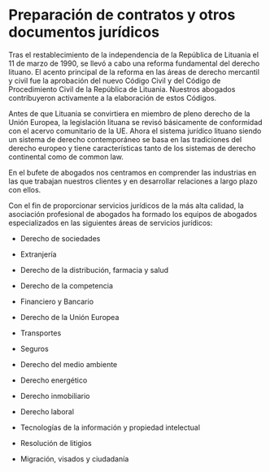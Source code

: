 # Preparación de contratos y otros documentos jurídicos

Tras el restablecimiento de la independencia de la República de Lituania el 11 de marzo de 1990, se llevó a cabo una reforma fundamental del derecho lituano. El acento principal de la reforma en las áreas de derecho mercantil y civil fue la aprobación del nuevo Código Civil y del Código de Procedimiento Civil de la República de Lituania. Nuestros abogados contribuyeron activamente a la elaboración de estos Códigos.

Antes de que Lituania se convirtiera en miembro de pleno derecho de la Unión Europea, la legislación lituana se revisó básicamente de conformidad con el acervo comunitario de la UE. Ahora el sistema jurídico lituano siendo un sistema de derecho contemporáneo se basa en las tradiciones del derecho europeo y tiene características tanto de los sistemas de derecho continental como de common law.

En el bufete de abogados nos centramos en comprender las industrias en las que trabajan nuestros clientes y en desarrollar relaciones a largo plazo con ellos.

Con el fin de proporcionar servicios jurídicos de la más alta calidad, la asociación profesional de abogados ha formado los equipos de abogados especializados en las siguientes áreas de servicios jurídicos:

- Derecho de sociedades

- Extranjería

- Derecho de la distribución, farmacia y salud

- Derecho de la competencia

- Financiero y Bancario

- Derecho de la Unión Europea

- Transportes

- Seguros

- Derecho del medio ambiente

- Derecho energético

- Derecho inmobiliario

- Derecho laboral

- Tecnologías de la información y propiedad intelectual

- Resolución de litigios

- Migración, visados y ciudadanía 
